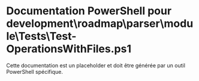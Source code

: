 # Documentation PowerShell pour development\roadmap\parser\module\Tests\Test-OperationsWithFiles.ps1

Cette documentation est un placeholder et doit être générée par un outil PowerShell spécifique.

